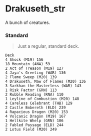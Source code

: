 # Drakuseth_str
A bunch of creatures.

### Standard
> Just a regular, standard deck.
```
Deck
4 Shock (M19) 156
18 Mountain (ANA) 59
2 Act of Treason (M19) 127
4 Jaya's Greeting (WAR) 136
2 Flame Sweep (M20) 139
4 Drakuseth, Maw of Flames (M20) 136
3 Sarkhan the Masterless (WAR) 143
1 Risk Factor (GRN) 113
2 Rubble Reading (RNA) 110
1 Leyline of Combustion (M20) 148
4 Careless Celebrant (THB) 129
2 Castle Embereth (ELD) 239
4 Rapacious Dragon (M20) 153
4 Volcanic Dragon (M19) 167
1 Hellkite Whelp (GRN) 106
2 Fabled Passage (ELD) 244
2 Lotus Field (M20) 249

```